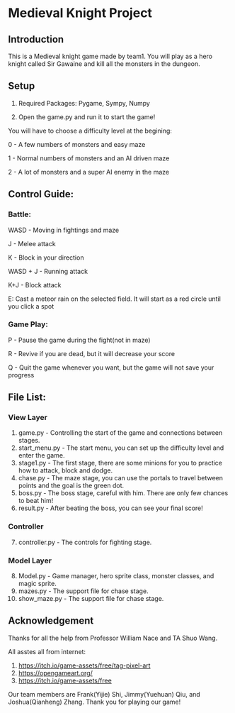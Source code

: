 # Medieval Knight Project

## Introduction


This is a Medieval knight game made by team1. You will play as a hero knight called Sir Gawaine and kill all the monsters in the dungeon.


## Setup

1. Required Packages: Pygame, Sympy, Numpy

2. Open the game.py and run it to start the game!

You will have to choose a difficulty level at the begining:

0 - A few numbers of monsters and easy maze

1 - Normal numbers of monsters and an AI driven maze

2 - A lot of monsters and a super AI enemy in the maze


## Control Guide:
### Battle:
WASD - Moving in fightings and maze

J - Melee attack

K - Block in your direction

WASD + J - Running attack

K+J - Block attack

E: Cast a meteor rain on the selected field. It will start as
a red circle until you click a spot

### Game Play:

P - Pause the game during the fight(not in maze)

R - Revive if you are dead, but it will decrease your score

Q - Quit the game whenever you want, but the game will not save your progress


## File List:
### View Layer
1. game.py - Controlling the start of the game and connections
between stages.
2. start_menu.py - The start menu, you can set up the difficulty
level and enter the game.
3. stage1.py - The first stage, there are some minions for you
to practice how to attack, block and dodge.
4. chase.py - The maze stage, you can use the portals to travel
between points and the goal is the green dot.
5. boss.py - The boss stage, careful with him. There are only few
chances to beat him!
6. result.py - After beating the boss, you can see your final score!

### Controller
7. controller.py - The controls for fighting stage.

### Model Layer
8. Model.py - Game manager, hero sprite class, monster classes,
and magic sprite.
9. mazes.py - The support file for chase stage.
10. show_maze.py - The support file for chase stage.

## Acknowledgement

Thanks for all the help from Professor William Nace and TA Shuo Wang.

All asstes all from internet:
1. https://itch.io/game-assets/free/tag-pixel-art
2. https://opengameart.org/
3. https://itch.io/game-assets/free

Our team members are Frank(Yijie) Shi, Jimmy(Yuehuan) Qiu, and Joshua(Qianheng) Zhang. Thank you for playing our game!